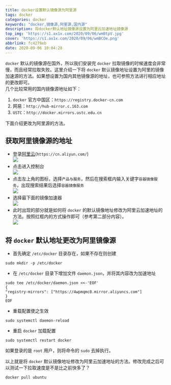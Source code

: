 ```yaml
---
title: docker设置默认镜像源为阿里源
tags: docker
categories: docker
keywords: "docker,镜像源,阿里源,国内源"
description: 将docker默认地址镜像源设置为阿里云加速地址镜像源
top_img: 'https://s1.ax1x.com/2020/09/06/wmBtpV.jpg'
cover: 'https://s1.ax1x.com/2020/09/06/wmBCOe.png'
abbrlink: fc4278eb
date: 2020-09-06 10:04:28
---
```


`docker` 默认的镜像源在国外，所以我们安装完 `docker` 拉取镜像的时候速度会非常慢，而且经常拉取失败。这里介绍一下将 `docker` 默认镜像地址设置为阿里的镜像加速源的方法。如果想设置为国内其他镜像源的地址，也可参照方法进行相应地址的更改即可。  
几个比较常用的国内镜像源地址如下：
1. `docker` 官方中国区：`https://registry.docker-cn.com`
2. 网易：`http://hub-mirror.c.163.com`
3. `USTC`：`http://docker.mirrors.ustc.edu.cn`

下面介绍更改为阿里源的方法。  
## 获取阿里镜像源的地址  
* 登录[阿里云](https://cn.aliyun.com/)(`https://cn.aliyun.com/`)  
  ![](https://s1.ax1x.com/2020/09/01/dxLLFI.jpg)  
* 点击进入控制台  
  ![](https://s1.ax1x.com/2020/09/01/dxLoOe.jpg)  
* 点击左上角的图标，选择`产品与服务`，然后在搜索框内输入关键字`容器镜像服务`，出现搜索结果后选择`容器镜像服务`  
  ![](https://s1.ax1x.com/2020/09/01/dxLbTA.jpg)  
* 选择最下面的镜像加速器  
  ![](https://s1.ax1x.com/2020/09/01/dxLHwd.jpg)  
* 此时出现的部分就是如何将 `docker` 的默认镜像地址修改为阿里云加速地址的方法。按照红框内的方式操作即可（参考第二部分内容）。  
  ![](https://s1.ax1x.com/2020/09/01/dxL7eH.jpg)  



## 将 `docker` 默认地址更改为阿里镜像源  

* 首先确定 `/etc/docker` 目录存在，如果不存在则创建  
```shell
sudo mkdir -p /etc/docker   
```
* 在 `/etc/docker` 目录下增加文件 `daemon.json`，并将其内容改为加速地址  
```shell
sudo tee /etc/docker/daemon.json <<-'EOF'
{
"registry-mirrors": ["https://4wpmqmc8.mirror.aliyuncs.com"]
}
EOF
```
* 重载配置使之生效  
```shell
sudo systemctl daemon-reload
```
* 重启 `docker` 加载配置  
```shell
sudo systemctl restart docker
```

如果登录的是 `root` 用户，则将命令的 `sudo` 去掉执行。

以上就是将 `docker` 默认镜像地址修改为阿里云加速地址的方法。修改完成之后可以测试一下拉取速度是不是比之前快多了？
``` shell
docker pull ubuntu
```
